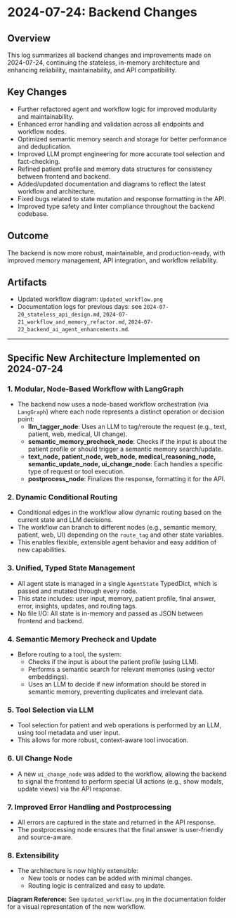 # 2024-07-24: Backend Changes

## Overview
This log summarizes all backend changes and improvements made on 2024-07-24, continuing the stateless, in-memory architecture and enhancing reliability, maintainability, and API compatibility.

## Key Changes
- Further refactored agent and workflow logic for improved modularity and maintainability.
- Enhanced error handling and validation across all endpoints and workflow nodes.
- Optimized semantic memory search and storage for better performance and deduplication.
- Improved LLM prompt engineering for more accurate tool selection and fact-checking.
- Refined patient profile and memory data structures for consistency between frontend and backend.
- Added/updated documentation and diagrams to reflect the latest workflow and architecture.
- Fixed bugs related to state mutation and response formatting in the API.
- Improved type safety and linter compliance throughout the backend codebase.

## Outcome
The backend is now more robust, maintainable, and production-ready, with improved memory management, API integration, and workflow reliability.

## Artifacts
- Updated workflow diagram: `Updated_workflow.png`
- Documentation logs for previous days: see `2024-07-20_stateless_api_design.md`, `2024-07-21_workflow_and_memory_refactor.md`, `2024-07-22_backend_ai_agent_enhancements.md`. 

---

## Specific New Architecture Implemented on 2024-07-24

### 1. Modular, Node-Based Workflow with LangGraph
- The backend now uses a node-based workflow orchestration (via `LangGraph`) where each node represents a distinct operation or decision point:
  - **llm_tagger_node**: Uses an LLM to tag/reroute the request (e.g., text, patient, web, medical, UI change).
  - **semantic_memory_precheck_node**: Checks if the input is about the patient profile or should trigger a semantic memory search/update.
  - **text_node, patient_node, web_node, medical_reasoning_node, semantic_update_node, ui_change_node**: Each handles a specific type of request or tool execution.
  - **postprocess_node**: Finalizes the response, formatting it for the API.

### 2. Dynamic Conditional Routing
- Conditional edges in the workflow allow dynamic routing based on the current state and LLM decisions.
- The workflow can branch to different nodes (e.g., semantic memory, patient, web, UI) depending on the `route_tag` and other state variables.
- This enables flexible, extensible agent behavior and easy addition of new capabilities.

### 3. Unified, Typed State Management
- All agent state is managed in a single `AgentState` TypedDict, which is passed and mutated through every node.
- This state includes: user input, memory, patient profile, final answer, error, insights, updates, and routing tags.
- No file I/O: All state is in-memory and passed as JSON between frontend and backend.

### 4. Semantic Memory Precheck and Update
- Before routing to a tool, the system:
  - Checks if the input is about the patient profile (using LLM).
  - Performs a semantic search for relevant memories (using vector embeddings).
  - Uses an LLM to decide if new information should be stored in semantic memory, preventing duplicates and irrelevant data.

### 5. Tool Selection via LLM
- Tool selection for patient and web operations is performed by an LLM, using tool metadata and user input.
- This allows for more robust, context-aware tool invocation.

### 6. UI Change Node
- A new `ui_change_node` was added to the workflow, allowing the backend to signal the frontend to perform special UI actions (e.g., show modals, update views) via the API response.

### 7. Improved Error Handling and Postprocessing
- All errors are captured in the state and returned in the API response.
- The postprocessing node ensures that the final answer is user-friendly and source-aware.

### 8. Extensibility
- The architecture is now highly extensible:
  - New tools or nodes can be added with minimal changes.
  - Routing logic is centralized and easy to update.

**Diagram Reference:**
See `Updated_workflow.png` in the documentation folder for a visual representation of the new workflow. 